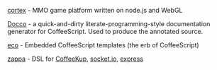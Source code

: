 [cortex](http://github.com/feisty) - MMO game platform written on node.js and WebGL

[Docco](http://jashkenas.github.com/docco/) - a quick-and-dirty literate-programming-style documentation generator for CoffeeScript. Used to produce the annotated source.

[eco](http://github.com/sstephenson/eco) - Embedded CoffeeScript templates (the erb of CoffeeScript)

[zappa](http://github.com/mauricemach/zappa) - DSL for [CoffeeKup](http://github.com/mauricemach/coffeekup), [socket.io](http://github.com/LearnBoost/Socket.IO), [express](http://github.com/visionmedia/express)